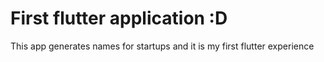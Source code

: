 # First flutter application :D

This app generates names for startups and it is my first flutter experience
